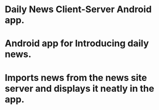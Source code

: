 # Daily News Client-Server Android app.
# Android app for Introducing daily news.
# Imports news from the news site server and displays it neatly in the app.
